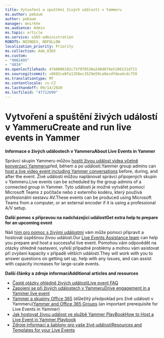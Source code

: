 ```yaml
---
title: Vytvoření a spuštění živých událostí v Yammeru
ms.author: pebaum
author: pebaum
manager: mnirkhe
ms.audience: Admin
ms.topic: article
ms.service: o365-administration
ROBOTS: NOINDEX, NOFOLLOW
localization_priority: Priority
ms.collection: Adm_O365
ms.custom:
- "9002495"
- "4834"
ms.openlocfilehash: 4740806182c73f9f0530a240d074e5100131d721
ms.sourcegitcommit: c6692ce0fa1358ec3529e59ca0ecdfdea4cdc759
ms.translationtype: MT
ms.contentlocale: cs-CZ
ms.lasthandoff: 09/14/2020
ms.locfileid: "47712690"
---
```

# <a name="create-and-run-live-events-in-yammer"></a><span data-ttu-id="5cb04-102">Vytvoření a spuštění živých událostí v Yammeru</span><span class="sxs-lookup"><span data-stu-id="5cb04-102">Create and run live events in Yammer</span></span>

<span data-ttu-id="5cb04-103">**Informace o živých událostech v Yammeru**</span><span class="sxs-lookup"><span data-stu-id="5cb04-103">**About Live Events in Yammer**</span></span>

<span data-ttu-id="5cb04-104">Správci skupin Yammeru můžou [hostit živou událost videa včetně konverzací Yammeru](https://docs.microsoft.com/yammer/manage-yammer-groups/yammer-live-events)před, během a po události.</span><span class="sxs-lookup"><span data-stu-id="5cb04-104">Yammer group admins can [host a live video event including Yammer conversations](https://docs.microsoft.com/yammer/manage-yammer-groups/yammer-live-events) before, during, and after the event.</span></span> <span data-ttu-id="5cb04-105">Živé události můžou naplánovat správci připojených skupin v Yammeru.</span><span class="sxs-lookup"><span data-stu-id="5cb04-105">Live events can be scheduled by the group admins of a connected group in Yammer.</span></span> <span data-ttu-id="5cb04-106">Tyto události je možné vytvářet pomocí Microsoft Teams z počítače nebo z externího kodéru, který používá profesionální sestavu AV.</span><span class="sxs-lookup"><span data-stu-id="5cb04-106">These events can be produced using Microsoft Teams from a computer, or an external encoder if it is using a professional A/V setup.</span></span>

<span data-ttu-id="5cb04-107">**Další pomoc s přípravou na nadcházející událost**</span><span class="sxs-lookup"><span data-stu-id="5cb04-107">**Get extra help to prepare for an upcoming event**</span></span>

<span data-ttu-id="5cb04-108">Náš [tým pro pomoc s živými událostmi](https://aka.ms/AA87gbh) vám může pomoci připravit a hostovat úspěšnou živou událost.</span><span class="sxs-lookup"><span data-stu-id="5cb04-108">Our [Live Events Assistance team](https://aka.ms/AA87gbh) can help you prepare and host a successful live event.</span></span> <span data-ttu-id="5cb04-109">Pomohou vám odpovědět na otázky ohledně nastavení, vyřeší případné problémy a mohou vám asistovat při zvýšení kapacity v případě větších událostí.</span><span class="sxs-lookup"><span data-stu-id="5cb04-109">They will work with you to answer questions on getting set up, help with any issues, and can assist with capacity increases for large-scale events.</span></span>

<span data-ttu-id="5cb04-110">**Další články a zdroje informací**</span><span class="sxs-lookup"><span data-stu-id="5cb04-110">**Additional articles and resources**</span></span>

- [<span data-ttu-id="5cb04-111">Časté otázky ohledně živých událostí</span><span class="sxs-lookup"><span data-stu-id="5cb04-111">Live event FAQ</span></span>](https://support.office.com/article/43bbd59d-a734-4c8f-923d-6a239d137d34)
- [<span data-ttu-id="5cb04-112">Zapojení se při živých událostech v Yammeru</span><span class="sxs-lookup"><span data-stu-id="5cb04-112">Drive engagement in a Yammer live event</span></span>](https://support.office.com/article/drive-engagement-in-a-yammer-live-event-c0244ad8-6dcb-419c-add9-2e4a00543412?ui=en-US&rs=en-US&ad=US)
- <span data-ttu-id="5cb04-113">[Yammer a skupiny Office 365](https://docs.microsoft.com/yammer/manage-yammer-groups/yammer-and-office-365-groups) (důležitý předpoklad pro živé události v Yammeru)</span><span class="sxs-lookup"><span data-stu-id="5cb04-113">[Yammer and Office 365 Groups](https://docs.microsoft.com/yammer/manage-yammer-groups/yammer-and-office-365-groups) (an important prerequisite for Live Events in Yammer)</span></span>
- [<span data-ttu-id="5cb04-114">Jak hostovat živou událost ve službě Yammer PlayBook</span><span class="sxs-lookup"><span data-stu-id="5cb04-114">How to Host a Live Event in Yammer Playbook</span></span>](https://aka.ms/LiveEventsinYammerplaybook)
- [<span data-ttu-id="5cb04-115">Zdroje informací a šablony pro vaše živé události</span><span class="sxs-lookup"><span data-stu-id="5cb04-115">Resources and Templates for your Live Events</span></span>](https://aka.ms/LiveEventYammerTemplates)

